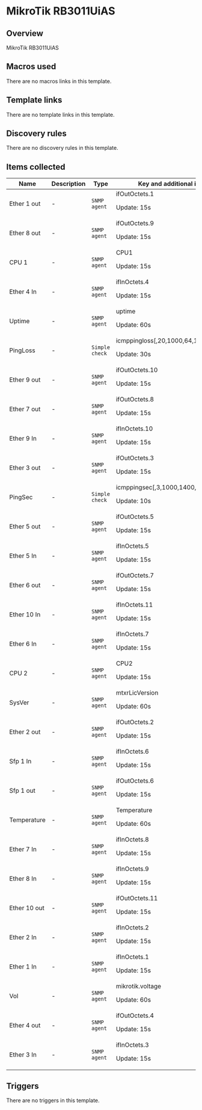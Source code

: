 # MikroTik RB3011UiAS

## Overview

MikroTik RB3011UiAS



## Macros used

There are no macros links in this template.

## Template links

There are no template links in this template.

## Discovery rules

There are no discovery rules in this template.

## Items collected

|Name|Description|Type|Key and additional info|
|----|-----------|----|----|
|Ether 1 out|<p>-</p>|`SNMP agent`|ifOutOctets.1<p>Update: 15s</p>|
|Ether 8 out|<p>-</p>|`SNMP agent`|ifOutOctets.9<p>Update: 15s</p>|
|CPU 1|<p>-</p>|`SNMP agent`|CPU1<p>Update: 15s</p>|
|Ether 4 In|<p>-</p>|`SNMP agent`|ifInOctets.4<p>Update: 15s</p>|
|Uptime|<p>-</p>|`SNMP agent`|uptime<p>Update: 60s</p>|
|PingLoss|<p>-</p>|`Simple check`|icmppingloss[,20,1000,64,1000]<p>Update: 30s</p>|
|Ether 9 out|<p>-</p>|`SNMP agent`|ifOutOctets.10<p>Update: 15s</p>|
|Ether 7 out|<p>-</p>|`SNMP agent`|ifOutOctets.8<p>Update: 15s</p>|
|Ether 9 In|<p>-</p>|`SNMP agent`|ifInOctets.10<p>Update: 15s</p>|
|Ether 3 out|<p>-</p>|`SNMP agent`|ifOutOctets.3<p>Update: 15s</p>|
|PingSec|<p>-</p>|`Simple check`|icmppingsec[,3,1000,1400,1000,max]<p>Update: 10s</p>|
|Ether 5 out|<p>-</p>|`SNMP agent`|ifOutOctets.5<p>Update: 15s</p>|
|Ether 5 In|<p>-</p>|`SNMP agent`|ifInOctets.5<p>Update: 15s</p>|
|Ether 6 out|<p>-</p>|`SNMP agent`|ifOutOctets.7<p>Update: 15s</p>|
|Ether 10 In|<p>-</p>|`SNMP agent`|ifInOctets.11<p>Update: 15s</p>|
|Ether 6 In|<p>-</p>|`SNMP agent`|ifInOctets.7<p>Update: 15s</p>|
|CPU 2|<p>-</p>|`SNMP agent`|CPU2<p>Update: 15s</p>|
|SysVer|<p>-</p>|`SNMP agent`|mtxrLicVersion<p>Update: 60s</p>|
|Ether 2 out|<p>-</p>|`SNMP agent`|ifOutOctets.2<p>Update: 15s</p>|
|Sfp 1 In|<p>-</p>|`SNMP agent`|ifInOctets.6<p>Update: 15s</p>|
|Sfp 1 out|<p>-</p>|`SNMP agent`|ifOutOctets.6<p>Update: 15s</p>|
|Temperature|<p>-</p>|`SNMP agent`|Temperature<p>Update: 60s</p>|
|Ether 7 In|<p>-</p>|`SNMP agent`|ifInOctets.8<p>Update: 15s</p>|
|Ether 8 In|<p>-</p>|`SNMP agent`|ifInOctets.9<p>Update: 15s</p>|
|Ether 10 out|<p>-</p>|`SNMP agent`|ifOutOctets.11<p>Update: 15s</p>|
|Ether 2 In|<p>-</p>|`SNMP agent`|ifInOctets.2<p>Update: 15s</p>|
|Ether 1 In|<p>-</p>|`SNMP agent`|ifInOctets.1<p>Update: 15s</p>|
|Vol|<p>-</p>|`SNMP agent`|mikrotik.voltage<p>Update: 60s</p>|
|Ether 4 out|<p>-</p>|`SNMP agent`|ifOutOctets.4<p>Update: 15s</p>|
|Ether 3 In|<p>-</p>|`SNMP agent`|ifInOctets.3<p>Update: 15s</p>|
## Triggers

There are no triggers in this template.

